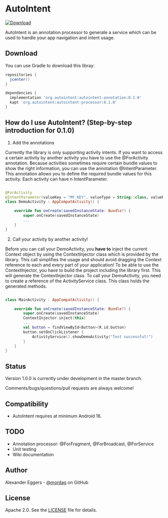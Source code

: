 AutoIntent
=====
[![Download](https://api.bintray.com/packages/mordag/android/autointent-processor/images/download.svg) ](https://bintray.com/mordag/android/autointent-processor/_latestVersion)

AutoIntent is an annotation processor to generate a service which can be used to handle your app navigation and intent usage.

Download
--------
You can use Gradle to download this libray:

```gradle
repositories {
  jcenter()
}

dependencies {
  implementation 'org.autointent:autointent-annotation:0.1.0'
  kapt 'org.autointent:autointent-processor:0.1.0'
}
```

How do I use AutoIntent? (Step-by-step introduction for 0.1.0)
-------------------

1. Add the annotations

Currently the library is only supporting activity intents. If you want to access a certain activity by another activity you have to use the @ForActivity annotation. Because activities sometimes require certain bundle values to show the right information, you can use the annotation @IntentParameter. This annotation allows you to define the required bundle values for this activity. Each activity can have n IntentParameter.

```kotlin

@ForActivity
@IntentParameter(valueKey = "MY_KEY", valueType = String::class, valueName = "myDemoValue")
class DemoActivity : AppCompatActivity() {

    override fun onCreate(savedInstanceState: Bundle?) {
        super.onCreate(savedInstanceState)
        ...
    }
}

```

2. Call your activity by another activity!

Before you can call your DemoActivity, you **have to** inject the current Context object by using the ContextInjector class which is provided by the library. This call simplifies the usage and should avoid dragging the Context reference to each and every part of your application! To be able to use the ContextInjector, you have to build the project including the library first. This will generate the ContextInjector class. To call your DemoActivity, you need to create a reference of the ActivityService class. This class holds the generated methods.

```kotlin

class MainActivity : AppCompatActivity() {

    override fun onCreate(savedInstanceState: Bundle?) {
        super.onCreate(savedInstanceState)
        ContextInjector.inject(this)
        ...
        val button = findViewById<Button>(R.id.button)
        button.setOnClickListener {
            ActivityService().showDemoActivity("Test successful!")
        }
    }
}

```

Status
------
Version 1.0.0 is currently under development in the master branch.

Comments/bugs/questions/pull requests are always welcome!

Compatibility
-------------

 * AutoIntent requires at minimum Android 16.
 
TODO
-------------
* Annotation processor: @ForFragment, @ForBroadcast, @ForService
* Unit testing
* Wiki documentation

Author
------
Alexander Eggers - [@mordag][2] on GitHub

License
-------
Apache 2.0. See the [LICENSE][1] file for details.


[1]: https://github.com/Mordag/autointent/blob/1.0/LICENSE
[2]: https://github.com/Mordag
